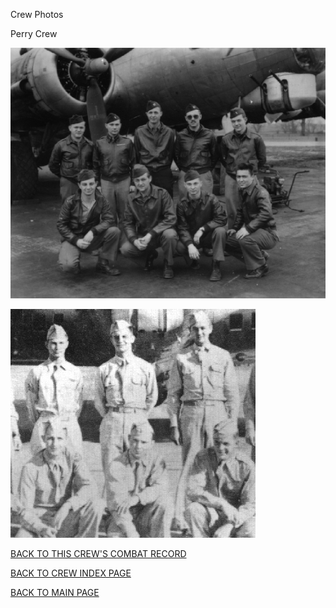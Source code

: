 
Crew Photos






 




Perry Crew  
  

![](Perry-a.jpg)
  
  

![](Perry-b.jpg)
  
  

[BACK TO THIS CREW'S COMBAT RECORD](ValorToVictory/crews/Perry.md)  

[BACK TO CREW INDEX PAGE](ValorToVictory/000crews.md)  

[BACK TO MAIN PAGE](ValorToVictory/index.html)


